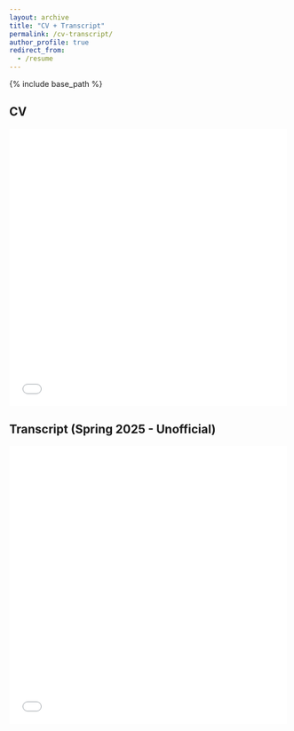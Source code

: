 ```yaml
---
layout: archive
title: "CV + Transcript"
permalink: /cv-transcript/
author_profile: true
redirect_from:
  - /resume
---
```


{% include base_path %}

## CV

<embed src="/files/CV.pdf" width="500" height="500" type="application/pdf">

## Transcript (Spring 2025 - Unofficial)

<embed src="/files/S25_transcript.pdf" width="500" height="500" type="application/pdf">
